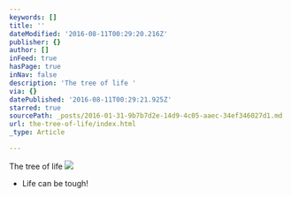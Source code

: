 ```yaml
---
keywords: []
title: ''
dateModified: '2016-08-11T00:29:20.216Z'
publisher: {}
author: []
inFeed: true
hasPage: true
inNav: false
description: 'The tree of life '
via: {}
datePublished: '2016-08-11T00:29:21.925Z'
starred: true
sourcePath: _posts/2016-01-31-9b7b7d2e-14d9-4c05-aaec-34ef346027d1.md
url: the-tree-of-life/index.html
_type: Article

---
```

The tree of life ![](https://imgflo.herokuapp.com/graph/vahj1ThiexotieMo/f00d745cc12b9020d577e25a6a0ba8dd/croprotate.jpg?cropheight=5248&cropwidth=3936&degrees=-90&input=https%3A%2F%2Fthe-grid-user-content.s3-us-west-2.amazonaws.com%2Fc87fd354-b650-41c8-9e72-179a17f51618.jpg&x=0&y=0)

* Life can be tough!